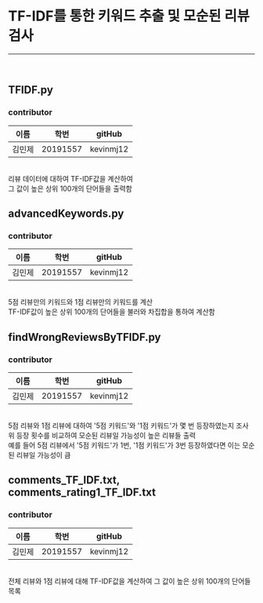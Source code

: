 # TF-IDF를 통한 키워드 추출 및 모순된 리뷰 검사


-------



<br>

## TFIDF.py
### contributor 
| 이름  | 학번       | gitHub    |
|-----|----------|-----------|
| 김민제 | 20191557 | kevinmj12 |
<br>
리뷰 데이터에 대하여 TF-IDF값을 계산하여 <br>
그 값이 높은 상위 100개의 단어들을 출력함
<br>

## advancedKeywords.py
### contributor 
| 이름  | 학번       | gitHub    |
|-----|----------|-----------|
| 김민제 | 20191557 | kevinmj12 |
<br>
5점 리뷰만의 키워드와 1점 리뷰만의 키워드를 계산 <br>
TF-IDF값이 높은 상위 100개의 단어들을 불러와 차집합을 통하여 계산함

## findWrongReviewsByTFIDF.py
### contributor 
| 이름  | 학번       | gitHub    |
|-----|----------|-----------|
| 김민제 | 20191557 | kevinmj12 |
<br>
5점 리뷰와 1점 리뷰에 대하여 '5점 키워드'와 '1점 키워드'가 몇 번 등장하였는지 조사 <br>
위 등장 횟수를 비교하여 모순된 리뷰일 가능성이 높은 리뷰들 출력<br>
예를 들어 5점 리뷰에서 '5점 키워드'가 1번, '1점 키워드'가 3번 등장하였다면 이는 모순된 리뷰일 가능성이 큼

## comments_TF_IDF.txt, comments_rating1_TF_IDF.txt
### contributor 
| 이름  | 학번       | gitHub    |
|-----|----------|-----------|
| 김민제 | 20191557 | kevinmj12 |
<br>
전체 리뷰와 1점 리뷰에 대해 TF-IDF값을 계산하여 그 값이 높은 상위 100개의 단어들 목록
